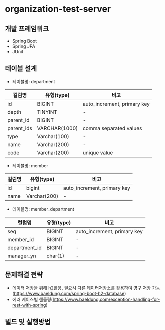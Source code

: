 # organization-test-server
## 개발 프레임워크
* Spring Boot
* Spring JPA
* JUnit

## 테이블 설계
* 테이블명: department

|컬럼명|유형(type)|비고|
|------|---|---|
|id |BIGINT |auto_increment, primary key|
|depth|TINYINT | - |
|parent_id|BIGINT | - |
|parent_ids|VARCHAR(1000) | comma separated values |
|type|Varchar(100)|-|
|name|Varchar(200)|-|
|code|Varchar(200)|unique value|

* 테이블명: member

|컬럼명|유형(type)|비고|
|------|---|---|
|id |bigint |auto_increment, primary key|
|name|Varchar(200)|-|

* 테이블명: member_department

|컬럼명|유형(type)|비고|
|------|---|---|
|seq | BIGINT | auto_increment, primary key|
|member_id |BIGINT |-|
|department_id|BIGINT|-|
|manager_yn|char(1)|-|

## 문제해결 전략
* 데이터 저장을 위해 h2활용, 필요시 다른 데이터저장소를 활용하여 영구 저장 가능 (https://www.baeldung.com/spring-boot-h2-database)
* 에러 케이스별 핸들링(https://www.baeldung.com/exception-handling-for-rest-with-spring)

## 빌드 및 실행방법